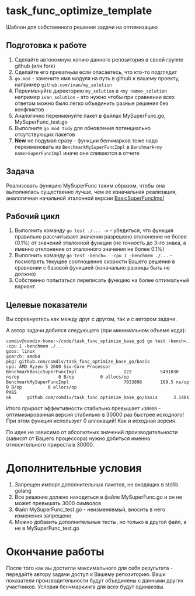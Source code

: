 # task_func_optimize_template
Шаблон для собственного решения задачи на оптимизацию


## Подготовка к работе

1. Сделайте автономную копию данного репозитория в своей группе github (или fork)
2. Сделайте его приватным если опасаетесь, что кто-то подглядит
3. `go.mod` - замените имя модуля на путь в github к вашему проекту, например `github.com/ivan/my_solution`
4. Переименуйте директорию `my_solution` в `<my name>_solution` например `ivan_solution` - это
   нужно чтобы при сравнении всех ответом можно было легко объединить разные решения без конфликтов
5. Аналогично переименуйте пакет в файлах MySuperFunc.go, MySuperFunc_test.go
7. Выполните `go mod tidy` для обновления потенциально отсутствующих пакетов
8. **New** не подумал сразу - функции бенчмарков тоже надо переименовать из `BenchmarkMySuperFuncImpl` в `Benchmark<my name>SuperFuncImpl` 
   иначе они сливаются в отчете

## Задача 

Реализовать функцию MySuperFunc таким образом, чтобы она выполнялась
существенно лучше, чем ее изначальная реализация, аналогичная начальной эталонной
версии [BasicSuperFuncImpl](https://github.com/comdiv/task_func_optimize_base_go/blob/main/basis/basis.go)

## Рабочий цикл

1. Выполнить команду `go test ./... -v` - убедиться, что функция правильно рассчитывает значения
   разрешено отклонение не более (0.1%) от значений эталонной функции (не точность до 3-го знака, 
   а именно отклонение от эталонного значения не более 0.1%)
2. Выполнить команду `go test -bench=. -cpu 1 -benchmem ./...` - посмотреть текущее соотношение
   скорости Вашего решения в сравнении с базовой функцией (изначально разницы быть не должно)
3. Собственно попытаться переписать функцию на более оптимальный вариант


## Целевые показатели

Вы соревнуетесь как между друг с другом, так и с автором задачи.

А автор задачи добился следующего (при минимальном объеме кода):

```
comdiv@comdiv-home:~/code/task_func_optimize_base_go$ go test -bench=. -cpu 1 -benchmem ./...
goos: linux
goarch: amd64
pkg: github.com/comdiv/task_func_optimize_base_go/basis
cpu: AMD Ryzen 5 2600 Six-Core Processor            
BenchmarkBasicSuperFuncImpl                  222           5491030 ns/op               0 B/op          0 allocs/op
BenchmarkMySuperFuncImpl                     7033898       169.5 ns/op                 0 B/op          0 allocs/op
PASS
ok      github.com/comdiv/task_func_optimize_base_go/basis      3.148s
```

Итого прирост эффективности стабильно превышает `x30000` - оптимизированная версия 
стабильно в 30000 раз быстрее исходного! При этом функция использует 0 аллокаций! Как и исходная версия.

По идее не зависимо от абсолютных значений производительности (зависят от Вашего процессора)
нужно добиться именно относительного прироста в 30000.

# Дополнительные условия

1. Запрещен импорт дополнительных пакетов, не входящих в stdlib golang
2. Все решение должно находиться в файле MySuperFunc.go и он не может превышать 3000 символов
3. Файл MySuperFunc_test.go - неизменяемый, вносить в него изменения запрещено
4. Можно добавить дополнительные тесты, но только в другой файл, а не в MySuperFunc_test.go

# Окончание работы

После того как вы достигли максимального для себя результата - передайте автору задачи
доступ к Вашему репозиторию. Ваши показатели производительности будут объединены
с данными других участников. Условия бенчмаркинга для всех будут одинаковы.
